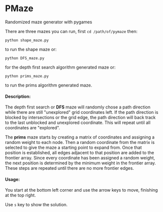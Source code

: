PMaze
======

Randomized maze generator with pygames

There are three mazes you can run, first `cd /path/of/pymaze` then:

    python shape_maze.py

to run the shape maze or:

    python DFS_maze.py

for the depth first search algorithm generated maze or:

    python prims_maze.py

to run the prims algorithm generated maze.

#### Description:

The depth first search or **DFS** maze will randomly chose a path direction 
while there are still "unexplored" grid coordinates left.  If the path 
direction is blocked by intersections or the grid edge, the path direction 
will back track to the last unblocked and unexplored coordinate.  This will 
repeat until all coordinates are "explored".

The **prims** maze starts by creating a matrix of coordinates and assigning a
random weight to each node. Then a random coordinate from the matrix is selected 
to give the maze a starting point to expand from.  Once that position is 
established, all edges adjacent to that position are added to the frontier array. 
Since every coordinate has been assigned a random weight, the next position is 
determined by the minimum weight in the frontier array.  These steps are 
repeated until there are no more frontier edges. 

#### Usage:

You start at the bottom left corner and use the arrow keys to move, 
finishing at the top right.

Use `s` key to show the solution.
